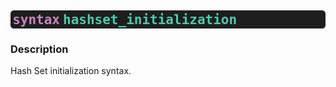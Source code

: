<style> span { font-family: monospace; } h2 { background: rgb(30,30,30); padding: 0.15em; border-radius: 0.25em; color: rgb(212,212,212); line-height: 1em; } </style>

## <span style="color: rgb(197, 134, 192);">syntax</span> <span style="color: rgb(78, 201, 176);">hashset_initialization</span>

### Description
Hash Set initialization syntax.

